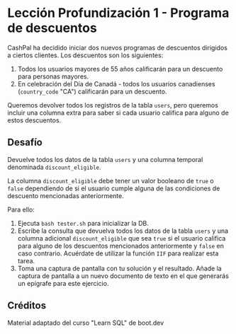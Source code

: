 # Lección Profundización 1 -  Programa de descuentos

CashPal ha decidido iniciar dos nuevos programas de descuentos dirigidos a ciertos clientes. Los descuentos son los siguientes:

1. Todos los usuarios mayores de 55 años calificarán para un descuento para personas mayores.
2. En celebración del Día de Canadá - todos los usuarios canadienses (`country_code` "CA") calificarán para un descuento.

Queremos devolver todos los registros de la tabla `users`, pero queremos incluir una columna extra para saber si cada usuario califica para alguno de estos descuentos.

## Desafío

Devuelve todos los datos de la tabla `users` y una columna temporal denominada `discount_eligible`.

La columna `discount_eligible` debe tener un valor booleano de `true` o `false` dependiendo de si el usuario cumple alguna de las condiciones de descuento mencionadas anteriormente.

Para ello:

1. Ejecuta `bash tester.sh` para inicializar la DB.
2. Escribe la consulta que devuelva todos los datos de la tabla `users` y una columna adicional `discount_eligible` que sea `true` si el usuario califica para alguno de los descuentos mencionados anteriormente y `false` en caso contrario. Acuérdate de utilizar la función `IIF` para realizar esta tarea.
3. Toma una captura de pantalla con tu solución y el resultado. Añade la captura de pantalla a un nuevo documento de texto en el que generarás un epígrafe para este ejercicio.

## Créditos

Material adaptado del curso "Learn SQL" de boot.dev
